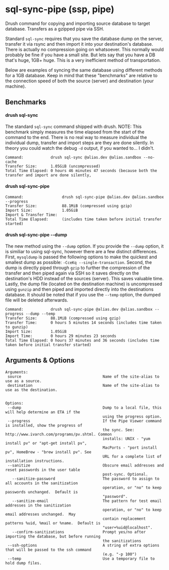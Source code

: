sql-sync-pipe (ssp, pipe)
=============
Drush command for copying and importing source database to target database. Transfers as a gzipped pipe via SSH.


Standard `sql-sync` requires that you save the database dump on the server, transfer it via rsync and then import it
into your destination's database. There is actually no compression going on whatsoever. This normally would probably
be fine if you have a small site. But lets say that you have a DB that's huge, 1GB+ huge. This is a very inefficient
method of transportation.

Below are examples of syncing the same database using different methods for a 1GB database. Keep in mind that these
"benchmarks" are relative to the connection speed of both the source (server) and destination (your machine).

## Benchmarks
#### drush sql-sync
The standard `sql-sync` command shipped with drush.
NOTE: This benchmark simply measures the time elapsed from the start of the command to the end. There is no real way
to measure individual the individual dump, transfer and import steps are they are done silently. In theory you could
watch the debug `-d` output, if you wanted to... I didn't.
```
Command:            drush sql-sync @alias.dev @alias.sandbox --no-cache
Transfer Size:      1.05GiB (uncompressed)
Total Time Elapsed: 0 hours 46 minutes 47 seconds (because both the transfer and import are done silently, 
```

#### drush sql-sync-pipe
```
Command:                 drush sql-sync-pipe @alias.dev @alias.sandbox --progress
Transfer Size:           88.1MiB (compressed using gzip)
Import Size:             1.05GiB
Import & Transfer Time:  
Total Time Elapsed:      (includes time taken before initial transfer started)
```

#### drush sql-sync-pipe --dump
The new method using the `--dump` option. If you provide the `--dump` option, it is similiar to using sql-sync,
however there are a few distinct differences. First, `mysqldump` is passed the following options to make the quickest
and smallest dump as possible: `-CceKq --single-transaction`. Second, the dump is directly piped through `gzip` to 
further the compression of the transfer and then piped again via SSH so it saves directly on the destination's HDD
instead of the sources (server). This saves valuable time. Lastly, the dump file (located on the destination machine)
is uncompressed using `gunzip` and then piped and imported directly into the destinations database. It should be noted
that if you use the `--temp` option, the dumped file will be deleted afterwards.
```
Command:            drush sql-sync-pipe @alias.dev @alias.sandbox --progress --dump --temp
Transfer Size:      88.1MiB (compressed using gzip)
Transfer Time:      0 hours 5 minutes 14 seconds (includes time taken to gunzip)
Import Size:        1.05GiB
Import Time:        0 hours 29 minutes 23 seconds
Total Time Elapsed: 0 hours 37 minutes and 36 seconds (includes time taken before initial transfer started)
```

## Arguments & Options
```
Arguments:
 source                                    Name of the site-alias to use as a source.
 destination                               Name of the site-alias to use as the destination.
 
 
Options:
 --dump                                    Dump to a local file, this will help determine an ETA if the
                                           using the progress option.
 --progress                                If the Pipe Viewer command is installed, show the progress of
                                           the sync. See: http://www.ivarch.com/programs/pv.shtml. Common
                                           installs: UNIX - "yum install pv" or "apt-get install pv",
                                           MacPorts - "port install pv", HomeBrew - "brew install pv". See
                                           URL for a complete list of installation instructions.
 --sanitize                                Obscure email addresses and reset passwords in the user table
                                           post-sync. Optional.
   --sanitize-password                     The password to assign to all accounts in the sanitization
                                           operation, or "no" to keep passwords unchanged.  Default is
                                           "password".
   --sanitize-email                        The pattern for test email addresses in the sanitization
                                           operation, or "no" to keep email addresses unchanged.  May
                                           contain replacement patterns %uid, %mail or %name.  Default is
                                           "user+%uid@localhost".
   --confirm-sanitizations                 Prompt yes/no after importing the database, but before running
                                           the sanitizations
 --ssh-options                             A string of extra options that will be passed to the ssh command
                                           (e.g. "-p 100")
 --temp                                    Use a temporary file to hold dump files.
```
